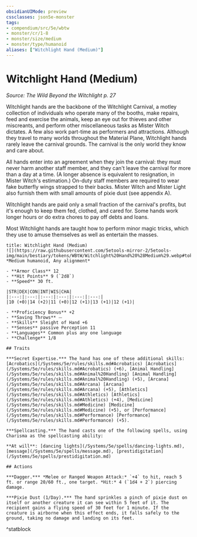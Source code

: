 ```yaml
---
obsidianUIMode: preview
cssclasses: json5e-monster
tags:
- compendium/src/5e/wbtw
- monster/cr/1-8
- monster/size/medium
- monster/type/humanoid
aliases: ["Witchlight Hand (Medium)"]
---
```

# Witchlight Hand (Medium)
*Source: The Wild Beyond the Witchlight p. 27*  

Witchlight hands are the backbone of the Witchlight Carnival, a motley collection of individuals who operate many of the booths, make repairs, feed and exercise the animals, keep an eye out for thieves and other miscreants, and perform other miscellaneous tasks as Mister Witch dictates. A few also work part-time as performers and attractions. Although they travel to many worlds throughout the Material Plane, Witchlight hands rarely leave the carnival grounds. The carnival is the only world they know and care about.

All hands enter into an agreement when they join the carnival: they must never harm another staff member, and they can't leave the carnival for more than a day at a time. (A longer absence is equivalent to resignation, in Mister Witch's estimation.) On-duty staff members are required to wear fake butterfly wings strapped to their backs. Mister Witch and Mister Light also furnish them with small amounts of pixie dust (see appendix A).

Witchlight hands are paid only a small fraction of the carnival's profits, but it's enough to keep them fed, clothed, and cared for. Some hands work longer hours or do extra chores to pay off debts and loans.

Most Witchlight hands are taught how to perform minor magic tricks, which they use to amuse themselves as well as entertain the masses.

```ad-statblock
title: Witchlight Hand (Medium)
![](https://raw.githubusercontent.com/5etools-mirror-2/5etools-img/main/bestiary/tokens/WBtW/Witchlight%20Hand%20%28Medium%29.webp#token)
*Medium humanoid, Any alignment*

- **Armor Class** 12
- **Hit Points** 9 (`2d8`)
- **Speed** 30 ft.

|STR|DEX|CON|INT|WIS|CHA|
|:---:|:---:|:---:|:---:|:---:|:---:|
|10 (+0)|14 (+2)|11 (+0)|12 (+1)|13 (+1)|12 (+1)|

- **Proficiency Bonus** +2
- **Saving Throws** ⏤
- **Skills** Sleight of Hand +6
- **Senses** passive Perception 11
- **Languages** Common plus any one language
- **Challenge** 1/8

## Traits

***Secret Expertise.*** The hand has one of these additional skills: [Acrobatics](/Systems/5e/rules/skills.md#Acrobatics) [Acrobatics](/Systems/5e/rules/skills.md#Acrobatics) (+6), [Animal Handling](/Systems/5e/rules/skills.md#Animal%20Handling) [Animal Handling](/Systems/5e/rules/skills.md#Animal%20Handling) (+5), [Arcana](/Systems/5e/rules/skills.md#Arcana) [Arcana](/Systems/5e/rules/skills.md#Arcana) (+5), [Athletics](/Systems/5e/rules/skills.md#Athletics) [Athletics](/Systems/5e/rules/skills.md#Athletics) (+4), [Medicine](/Systems/5e/rules/skills.md#Medicine) [Medicine](/Systems/5e/rules/skills.md#Medicine) (+5), or [Performance](/Systems/5e/rules/skills.md#Performance) [Performance](/Systems/5e/rules/skills.md#Performance) (+5).

***Spellcasting.*** The hand casts one of the following spells, using Charisma as the spellcasting ability:

**At will**: [dancing lights](/Systems/5e/spells/dancing-lights.md), [message](/Systems/5e/spells/message.md), [prestidigitation](/Systems/5e/spells/prestidigitation.md)

## Actions

***Dagger.*** *Melee or Ranged Weapon Attack:* `+4` to hit, reach 5 ft. or range 20/60 ft., one target. *Hit:* 4 (`1d4 + 2`) piercing damage.

***Pixie Dust (1/Day).*** The hand sprinkles a pinch of pixie dust on itself or another creature it can see within 5 feet of it. The recipient gains a flying speed of 30 feet for 1 minute. If the creature is airborne when this effect ends, it falls safely to the ground, taking no damage and landing on its feet.
```
^statblock